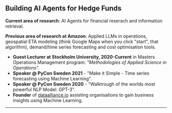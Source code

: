 ## Building AI Agents for Hedge Funds

**Current area of research**: AI Agents for financial reserach and information retrieval.

**Previous area of research at Amazon**: Applied LLMs in operations, geospatial ETA modeling (think Google Maps when you click "start", that algorithm), demand/time series forecasting and cost optimisation tools.

- **Guest Lecturer at Stockholm University, 2020-Current** in Masters Operations Management program: *"Methodologies of Applied Science in Operations".*
- **Speaker @ PyCon Sweden 2021** - "Make it Simple - Time series forecasting using Machine Learning".
- **Speaker @ PyCon Sweden 2020** - "Walktrough of the worlds most powerful NLP Model: GPT-3".
-  **Founder** of [dataalliance.io][website] assisting organisations to gain business insights using Machine Learning.

---

<br />

[website]: https://www.linkedin.com/company/dataalliance-io
[twitter]: https://twitter.com/codeSTACKr
[youtube]: https://youtube.com/https://www.youtube.com/user/GreenGh6/videos
[instagram]: https://www.instagram.com/olleggreen
[linkedin]: https://www.linkedin.com/in/ollegreen/
[spotifyplaylist]: https://open.spotify.com/playlist/4EV85hewyLVzYsvJhBQWAA?si=zIR1YGDxRiiL6dgjM6tDhQ

<br />

